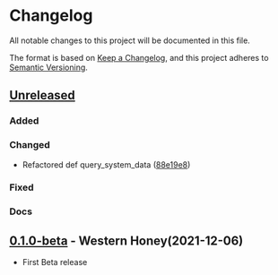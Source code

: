 # Changelog

All notable changes to this project will be documented in this file.

The format is based on [Keep a Changelog](https://keepachangelog.com/en/1.0.0/),
and this project adheres to [Semantic Versioning](https://semver.org/spec/v2.0.0.html).

## [Unreleased]
### Added
### Changed
- Refactored def query_system_data ([88e19e8](https://github.com/Bofrostmann07/mqtt-system-health/commit/88e19e833479807c20d74f7305ef264eb0e756e0))
### Fixed
### Docs

## [0.1.0-beta] - Western Honey(2021-12-06)
- First Beta release




[Unreleased]: https://github.com/Bofrostmann07/mqtt-system-health/compare/v0.1.0-beta...HEAD
[0.1.0-beta]: https://github.com/Bofrostmann07/mqtt-system-health/releases/tag/v0.1.0-beta
